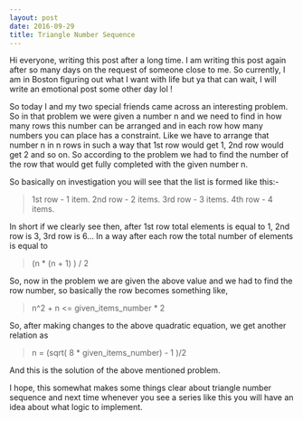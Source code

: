 ```yaml
---
layout: post
date: 2016-09-29
title: Triangle Number Sequence 
---
```


Hi everyone, writing this post after a long time. I am writing this post again after so many days on the 
request of someone close to me. So currently, I am in Boston figuring out what I want with life but ya 
that can wait, I will write an emotional post some other day lol !

So today I and my two special friends came across an interesting problem. So in that problem we were given a number n and 
we need to find in how many rows this number can be arranged and in each row how many numbers you can place has a constraint.
Like we have to arrange that number n in n rows in such a way that 1st row would get 1, 2nd row would get 2 and so on.
So according to the problem we had to find the number of the row that would get fully completed with the given number n.

So basically on investigation you will see that the list is formed like this:-

> 1st row - 1 item.
> 2nd row - 2 items.
> 3rd row - 3 items.
> 4th row - 4 items.

In short if we clearly see then, after 1st row total elements is equal to 1, 2nd row is 3, 3rd row is 6... 
In a way after each row the total number of elements is equal to 

> (n * (n + 1) ) / 2

So, now in the problem we are given the above value and we had to find the row number, so basically the row becomes something like,

> n^2 + n <= given_items_number * 2

So, after making changes to the above quadratic equation, we get another relation as

> n = (sqrt( 8 * given_items_number) - 1 )/2

And this is the solution of the above mentioned problem.

I hope, this somewhat makes some things clear about triangle number sequence and next time whenever you see a series like this you will 
have an idea about what logic to implement. 